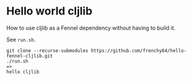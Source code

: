 # Hello world cljlib

How to use cljlib as a Fennel dependency without having to build it.

See `run.sh`.

```
git clone --recurse-submodules https://github.com/frenchy64/hello-fennel-cljlib.git
./run.sh
=>
hello cljlib
```
